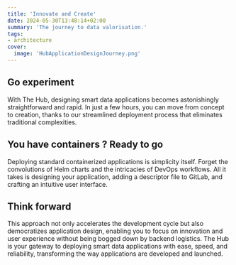 ```yaml
---
title: 'Innovate and Create'
date: 2024-05-30T13:48:14+02:00
summary: 'The journey to data valorisation.'
tags:
- architecture
cover:
  image: 'HubApplicationDesignJourney.png'
---
```


## Go experiment
With The Hub, designing smart data applications becomes astonishingly straightforward and rapid. 
In just a few hours, you can move from concept to creation, thanks to our streamlined deployment 
process that eliminates traditional complexities.

## You have containers ? Ready to go
Deploying standard containerized applications is simplicity itself. Forget the 
convolutions of Helm charts and the intricacies of DevOps workflows. All it takes is designing 
your application, adding a descriptor file to GitLab, and crafting an intuitive user interface.

## Think forward
This approach not only accelerates the development cycle but also democratizes application design, 
enabling you to focus on innovation and user experience without being bogged down by backend logistics. 
The Hub is your gateway to deploying smart data applications with ease, speed, and reliability, 
transforming the way applications are developed and launched.